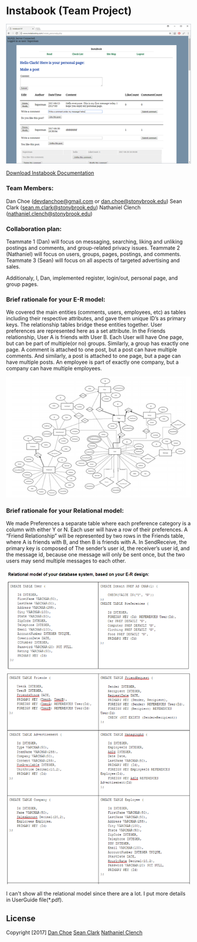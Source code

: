 # Instabook (Team Project)

![Instabook](https://github.com/dan-choe/Instabook/blob/master/screenshots/Capture4.PNG "Instabook")

[Download Instabook Documentation](https://github.com/dan-choe/Instabook/blob/master/InstabookDocumentation.pdf)

### Team Members:
Dan Choe (devdanchoe@gmail.com or dan.choe@stonybrook.edu)
Sean Clark (sean.m.clark@stonybrook.edu)
Nathaniel Clench (nathaniel.clench@stonybrook.edu)


### Collaboration plan:

Teammate 1 (Dan) will focus on messaging, searching, liking and unliking postings and comments, and group-related privacy issues.
Teammate 2 (Nathaniel) will focus on users, groups, pages, postings, and comments.
Teammate 3 (Sean) will focus on all aspects of targeted advertising and sales.

Additionaly, I, Dan, implemented register, login/out, personal page, and group pages.


### Brief rationale for your E-R model:

We covered the main entities (comments, users, employees, etc) as tables including their respective attributes, and gave them unique ID’s as primary keys. The relationship tables bridge these entities together. User preferences are represented here as a set attribute. In the Friends relationship, User A is friends with User B. Each User will have One page, but can be part of multiple(or no) groups. Similarly, a group has exactly one page. A comment is attached to one post, but a post can have multiple comments. And similarly, a post is attached to one page, but a page can have multiple posts. An employee is part of exactly one company, but a company can have multiple employees.

![ERmodel](https://github.com/dan-choe/Instabook/blob/master/screenshots/erdiagram.PNG "ERmodel")


### Brief rationale for your Relational model:

We made Preferences a separate table where each preference category is a column with either Y or N. Each user will have a row of their preferences. A “Friend Relationship” will be represented by two rows in the Friends table, where A is friends with B, and then B is friends with A. In SendReceive, the primary key is composed of The sender’s user id, the receiver’s user id, and the message id, because one message will only be sent once, but the two users may send multiple messages to each other.

![RelationalModel](https://github.com/dan-choe/Instabook/blob/master/screenshots/relation1.PNG "RelationalModel")
![RelationalModel](https://github.com/dan-choe/Instabook/blob/master/screenshots/relation2.PNG "RelationalModel")

I can't show all the relational model since there are a lot. I put more details in UserGuide file(*.pdf).

## License
Copyright [2017] [Dan Choe](https://github.com/dan-choe) [Sean Clark](sean.m.clark@stonybrook.edu) [Nathaniel Clench](nathaniel.clench@stonybrook.edu)


